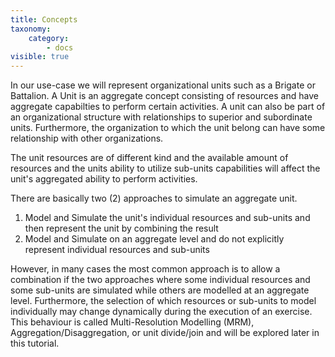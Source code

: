 ```yaml
---
title: Concepts
taxonomy:
    category:
        - docs
visible: true
---
```


In our use-case we will represent organizational units such as a Brigate or Battalion. A Unit is an aggregate concept consisting of resources and have aggregate capabilties to perform certain activities. A unit can also be part of an organizational structure with relationships to superior and subordinate units. Furthermore, the organization to which the unit belong can have some relationship with other organizations.

The unit resources are of different kind and the available amount of resources and the units ability to utilize sub-units capabilities will affect the unit's aggregated ability to perform activities. 

There are basically two (2) approaches to simulate an aggregate unit.
1. Model and Simulate the unit's individual resources and sub-units and then represent the unit by combining the result
2. Model and Simulate on an aggregate level and do not explicitly represent individual resources and sub-units

However, in many cases the most common approach is to allow a combination if the two approaches where some individual resources and some sub-units are simulated while others are modelled at an aggregate level. Furthermore, the selection of which resources or sub-units to model individually may change  dynamically during the execution of an exercise. This behaviour is called Multi-Resolution Modelling (MRM), Aggregation/Disaggregation, or unit divide/join and will be explored later in this tutorial.

